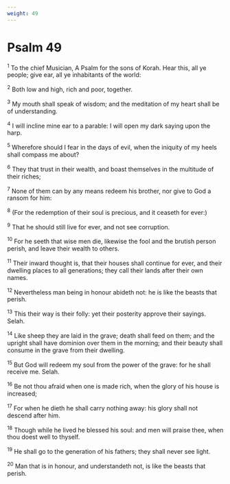 ```yaml
---
weight: 49
---
```


# Psalm 49

<sup>1</sup> To the chief Musician, A Psalm for the sons of Korah. Hear this, all ye people; give ear, all ye inhabitants of the world: 

<sup>2</sup> Both low and high, rich and poor, together. 

<sup>3</sup> My mouth shall speak of wisdom; and the meditation of my heart shall be of understanding. 

<sup>4</sup> I will incline mine ear to a parable: I will open my dark saying upon the harp. 

<sup>5</sup> Wherefore should I fear in the days of evil, when the iniquity of my heels shall compass me about? 

<sup>6</sup> They that trust in their wealth, and boast themselves in the multitude of their riches; 

<sup>7</sup> None of them can by any means redeem his brother, nor give to God a ransom for him: 

<sup>8</sup> (For the redemption of their soul is precious, and it ceaseth for ever:) 

<sup>9</sup> That he should still live for ever, and not see corruption. 

<sup>10</sup> For he seeth that wise men die, likewise the fool and the brutish person perish, and leave their wealth to others. 

<sup>11</sup> Their inward thought is, that their houses shall continue for ever, and their dwelling places to all generations; they call their lands after their own names. 

<sup>12</sup> Nevertheless man being in honour abideth not: he is like the beasts that perish. 

<sup>13</sup> This their way is their folly: yet their posterity approve their sayings. Selah. 

<sup>14</sup> Like sheep they are laid in the grave; death shall feed on them; and the upright shall have dominion over them in the morning; and their beauty shall consume in the grave from their dwelling. 

<sup>15</sup> But God will redeem my soul from the power of the grave: for he shall receive me. Selah. 

<sup>16</sup> Be not thou afraid when one is made rich, when the glory of his house is increased; 

<sup>17</sup> For when he dieth he shall carry nothing away: his glory shall not descend after him. 

<sup>18</sup> Though while he lived he blessed his soul: and men will praise thee, when thou doest well to thyself. 

<sup>19</sup> He shall go to the generation of his fathers; they shall never see light. 

<sup>20</sup> Man that is in honour, and understandeth not, is like the beasts that perish. 


